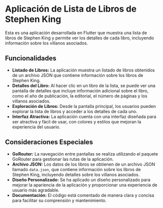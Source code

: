 # Aplicación de Lista de Libros de Stephen King

Esta es una aplicación desarrollada en Flutter que muestra una lista de libros de Stephen King y permite ver los detalles de cada libro, incluyendo información sobre los villanos asociados.

## Funcionalidades

- **Listado de Libros:** La aplicación muestra un listado de libros obtenidos de un archivo JSON que contiene información sobre los libros de Stephen King.
- **Detalles del Libro:** Al hacer clic en un libro de la lista, se puede ver una pantalla de detalles que incluye información adicional sobre el libro, como el año de publicación, la editorial, el número de páginas y los villanos asociados.
- **Exploración de Libros:** Desde la pantalla principal, los usuarios pueden explorar la lista de libros y acceder a los detalles de cada uno.
- **Interfaz Atractiva:** La aplicación cuenta con una interfaz diseñada para ser atractiva y fácil de usar, con colores y estilos que mejoran la experiencia del usuario.

## Consideraciones Especiales

- **GoRouter:** La navegación entre pantallas se realiza utilizando el paquete GoRouter para gestionar las rutas de la aplicación.
- **Archivo JSON:** Los datos de los libros se obtienen de un archivo JSON llamado `data.json`, que contiene información sobre los libros de Stephen King, incluyendo detalles sobre los villanos asociados.
- **Diseño Personalizado:** Se ha aplicado un diseño personalizado para mejorar la apariencia de la aplicación y proporcionar una experiencia de usuario más agradable.
- **Documentación:** El código está comentado de manera clara y concisa para facilitar su comprensión y mantenimiento.


